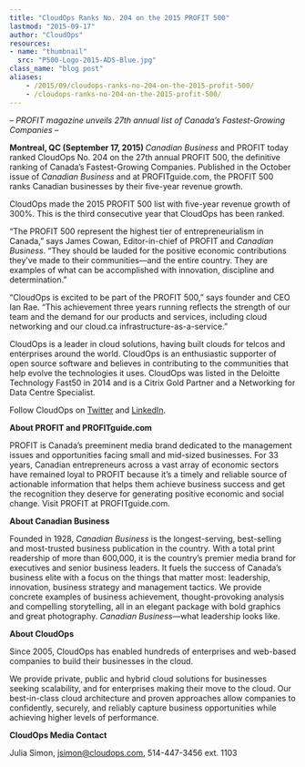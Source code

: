 ```yaml
---
title: "CloudOps Ranks No. 204 on the 2015 PROFIT 500"
lastmod: "2015-09-17"
author: "CloudOps"
resources:
- name: "thumbnail"
  src: "P500-Logo-2015-ADS-Blue.jpg"
class_name: "blog post"
aliases:
    - /2015/09/cloudops-ranks-no-204-on-the-2015-profit-500/
    - /cloudops-ranks-no-204-on-the-2015-profit-500/
---
```


<p><i><span style="font-weight: 400;">– PROFIT magazine unveils 27</span></i><i><span style="font-weight: 400;">th</span></i><i><span style="font-weight: 400;"> annual list of Canada’s Fastest-Growing Companies –</span></i></p>

<p><b>Montreal, QC (September 17, 2015) </b><i><span style="font-weight: 400;">Canadian Business</span></i><span style="font-weight: 400;"> and PROFIT today ranked CloudOps No. 204 on the 27</span><span style="font-weight: 400;">th</span><span style="font-weight: 400;"> annual PROFIT 500, the definitive ranking of Canada’s Fastest-Growing Companies. Published in the October issue of </span><i><span style="font-weight: 400;">Canadian Business</span></i><span style="font-weight: 400;"> and at PROFITguide.com, the PROFIT 500 ranks Canadian businesses by their five-year revenue growth. </span></p>

<p><span style="font-weight: 400;">CloudOps made the 2015 PROFIT 500 list with five-year revenue growth of 300%. This is the third consecutive year that CloudOps has been ranked.</span></p>

<p><span style="font-weight: 400;">“The PROFIT 500 represent the highest tier of entrepreneurialism in Canada,” says James Cowan, Editor-in-chief of PROFIT and </span><i><span style="font-weight: 400;">Canadian Business</span></i><span style="font-weight: 400;">. “They should be lauded for the positive economic contributions they’ve made to their communities—and the entire country. They are examples of what can be accomplished with innovation, discipline and determination.”</span></p>

<p><span style="font-weight: 400;">“CloudOps is excited to be part of the PROFIT 500,” says founder and CEO Ian Rae. “This achievement three years running reflects the strength of our team and the demand for our products and services, including cloud networking and our cloud.ca infrastructure-as-a-service.”</span></p>

<p><span style="font-weight: 400;">CloudOps is a leader in cloud solutions, having built clouds for telcos and enterprises around the world. CloudOps is an enthusiastic supporter of open source software and believes in contributing to the communities that help evolve the technologies it uses. CloudOps was listed in the Deloitte Technology Fast50 in 2014 and is a Citrix Gold Partner and a Networking for Data Centre Specialist.</span></p>

<p><span style="font-weight: 400;">Follow CloudOps on </span><a href="https://twitter.com/CloudOps_" target="_blank"><span style="font-weight: 400;">Twitter</span></a><span style="font-weight: 400;"> and </span><a href="https://www.linkedin.com/company/cloudops" target="_blank"><span style="font-weight: 400;">LinkedIn</span></a><span style="font-weight: 400;">.</span></p>

<p><b>About PROFIT and PROFITguide.com</b></p>

<p><span style="font-weight: 400;">PROFIT is Canada’s preeminent media brand dedicated to the management issues and opportunities facing small and mid-sized businesses. For 33 years, Canadian entrepreneurs across a vast array of economic sectors have remained loyal to PROFIT because it’s a timely and reliable source of actionable information that helps them achieve business success and get the recognition they deserve for generating positive economic and social change. Visit PROFIT at PROFITguide.com.</span></p>

<p><b>About Canadian Business</b></p>

<p><span style="font-weight: 400;">Founded in 1928, </span><i><span style="font-weight: 400;">Canadian Business</span></i><span style="font-weight: 400;"> is the longest-serving, best-selling and most-trusted business publication in the country</span><i><span style="font-weight: 400;">. </span></i><span style="font-weight: 400;">With a total print readership of more than 600,000, it is the country’s premier media brand for executives and senior business leaders. It fuels the success of Canada’s business elite with a focus on the things that matter most: leadership, innovation, business strategy and management tactics. We provide concrete examples of business achievement, thought-provoking analysis and compelling storytelling, all in an elegant package with bold graphics and great photography. </span><i><span style="font-weight: 400;">Canadian Business—</span></i><span style="font-weight: 400;">what leadership looks like. </span></p>

<p><b>About CloudOps</b></p>

<p><span style="font-weight: 400;">Since 2005, CloudOps has enabled hundreds of enterprises and web-based companies to build their businesses in the cloud.</span></p>

<p><span style="font-weight: 400;">We provide private, public and hybrid cloud solutions for businesses seeking scalability, and for enterprises making their move to the cloud. Our best-in-class cloud architecture and proven approaches allow companies to confidently, securely, and reliably capture business opportunities while achieving higher levels of performance.</span></p>

<p><b>CloudOps Media Contact</b></p>

<p><span style="font-weight: 400;">Julia Simon, </span><a href="mailto:jsimon@cloudops.com"><span style="font-weight: 400;">jsimon@cloudops.com</span></a><span style="font-weight: 400;">, 514-447-3456 ext. 1103</span></p>